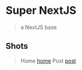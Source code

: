 # Super NextJS

> a NextJS base

## Shots
> Home
[home](https://screenshotscdn.firefoxusercontent.com/images/44154eb6-1b7e-4da7-8412-877677577e93.png)
> Post
[post](https://screenshotscdn.firefoxusercontent.com/images/8d3ed597-552f-44d7-8020-02fc1c09ee3b.png)
